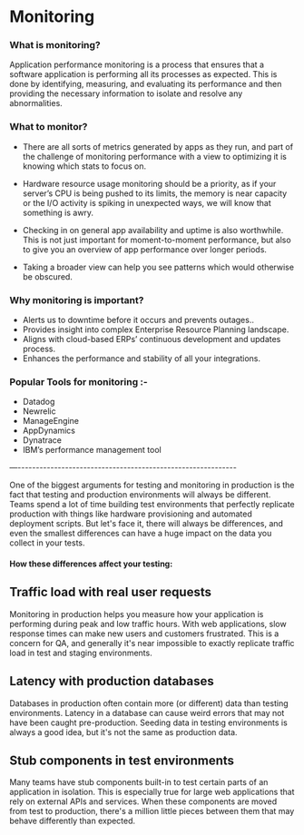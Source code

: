 
# Monitoring

### What is monitoring?

 Application performance monitoring is a process that ensures that a software application is performing all its processes as expected. This is done by identifying, measuring, and evaluating its performance and then providing the necessary information to isolate and resolve any abnormalities.


### What to monitor?

- There are all sorts of metrics generated by apps as they run, and part of the challenge of monitoring performance with a view to optimizing it is knowing which stats to focus on. 

- Hardware resource usage monitoring should be a priority, as if your server’s CPU is being pushed to its limits, the memory is near capacity or the I/O activity is spiking in unexpected ways, we  will know that something is awry. 

- Checking in on general app availability and uptime is also worthwhile. This is not just important for moment-to-moment performance, but also to give you an overview of app performance over longer periods. 

- Taking a broader view can help you see patterns which would otherwise be obscured.  


### Why monitoring is important?

- Alerts us to downtime before it occurs and prevents outages..
- Provides insight into complex Enterprise Resource Planning landscape.
- Aligns with cloud-based ERPs’ continuous development and updates process.
- Enhances the performance and stability of all your integrations.

### Popular Tools for monitoring :-
- Datadog
- Newrelic
- ManageEngine
- AppDynamics
- Dynatrace
- IBM’s performance management tool


—------------------------------------------------------------

One of the biggest arguments for testing and monitoring in production is the fact that testing and production environments will always be different.
Teams spend a lot of time building test environments that perfectly replicate production with things like hardware provisioning and automated deployment scripts. But let's face it, there will always be differences, and even the smallest differences can have a huge impact on the data you collect in your tests.


#### How these differences affect your testing:
## Traffic load with real user requests
Monitoring in production helps you measure how your application is performing during peak and low traffic hours. With web applications, slow response times can make new users and customers frustrated. This is a concern for QA, and generally it's near impossible to exactly replicate traffic load in test and staging environments.
## Latency with production databases
Databases in production often contain more (or different) data than testing environments. Latency in a database can cause weird errors that may not have been caught pre-production. Seeding data in testing environments is always a good idea, but it's not the same as production data.
## Stub components in test environments
Many teams have stub components built-in to test certain parts of an application in isolation. This is especially true for large web applications that rely on external APIs and services. When these components are moved from test to production, there's a million little pieces between them that may behave differently than expected.

